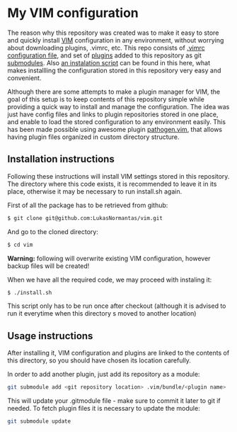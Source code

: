 # My VIM configuration

The reason why this repository was created was to make it easy to store
and quickly install [VIM](http://www.vim.org/) configuration in any environment, 
without worrying about downloading plugins, .vimrc, etc.
This repo consists of [.vimrc configuration file](.vimrc), and set of 
[plugins](.vim/bundle) added to this repository 
as git [submodules](.gitmodules).
Also [an instalation script](install.sh)
can be found in this here, what makes installling the configuration 
stored in this repository very easy and convenient.

Although there are some attempts to make a plugin manager for VIM,
the goal of this setup is to keep contents of this repository simple 
while providing a quick way to install and manage the configuration. 
The idea was just have config files and links to plugin repositories
stored in one place, and enable to load the stored configuration 
to any environment easily.
This has been made possible using awesome plugin 
[pathogen.vim](https://github.com/tpope/vim-pathogen), that allows
having plugin files organized in custom directory structure.

## Installation instructions

Following these instructions will install VIM settings stored in this repository. 
The directory where this code exists, it is recommended to leave it in its place,
otherwise it may be necessary to run install.sh again.

First of all the package has to be retrieved from github:
```bash
$ git clone git@github.com:LukasNormantas/vim.git
```

And go to the cloned directory:
```bash
$ cd vim
```

**Warning:** following will overwrite existing VIM configuration, 
however backup files will be created!

When we have all the required code, we may proceed with instaling it:
```bash
$ ./install.sh
```

This script only has to be run once after checkout (although it is advised
to run it everytime when this directory s moved to another location)

## Usage instructions 

After installing it, VIM configuration and plugins are linked to the contents
of this directory, so you should have chosen its location carefully.

In order to add another plugin, just add its repository as a module:
```bash
git submodule add <git repository location> .vim/bundle/<plugin name>
```
This will update your .gitmodule file - make sure to commit it later to git if needed.
To fetch plugin files it is necessary to update the module:
```bash
git submodule update
```
